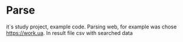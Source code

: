 # Parse
it`s study project, example code.
Parsing web, for example was chose https://work.ua.
In result file csv with searched data
